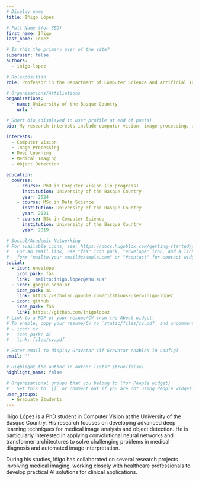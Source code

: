 ```yaml
---
# Display name
title: Iñigo López

# Full Name (for SEO)
first_name: Iñigo
last_name: López

# Is this the primary user of the site?
superuser: false
authors:
  - inigo-lopez

# Role/position
role: Professor in the Department of Computer Science and Artificial Intelligence

# Organizations/Affiliations
organizations:
  - name: University of the Basque Country
    url: ''

# Short bio (displayed in user profile at end of posts)
bio: My research interests include computer vision, image processing, and deep learning applications.

interests:
  - Computer Vision
  - Image Processing
  - Deep Learning
  - Medical Imaging
  - Object Detection

education:
  courses:
    - course: PhD in Computer Vision (in progress)
      institution: University of the Basque Country
      year: 2024
    - course: MSc in Data Science
      institution: University of the Basque Country
      year: 2021
    - course: BSc in Computer Science
      institution: University of the Basque Country
      year: 2019

# Social/Academic Networking
# For available icons, see: https://docs.hugoblox.com/getting-started/page-builder/#icons
#   For an email link, use "fas" icon pack, "envelope" icon, and a link in the
#   form "mailto:your-email@example.com" or "#contact" for contact widget.
social:
  - icon: envelope
    icon_pack: fas
    link: 'mailto:inigo.lopez@ehu.eus'
  - icon: google-scholar
    icon_pack: ai
    link: https://scholar.google.com/citations?user=inigo-lopez
  - icon: github
    icon_pack: fab
    link: https://github.com/inigolopez
# Link to a PDF of your resume/CV from the About widget.
# To enable, copy your resume/CV to `static/files/cv.pdf` and uncomment the lines below.
# - icon: cv
#   icon_pack: ai
#   link: files/cv.pdf

# Enter email to display Gravatar (if Gravatar enabled in Config)
email: ''

# Highlight the author in author lists? (true/false)
highlight_name: false

# Organizational groups that you belong to (for People widget)
#   Set this to `[]` or comment out if you are not using People widget.
user_groups:
  - Graduate Students
---
```


Iñigo López is a PhD student in Computer Vision at the University of the Basque Country. His research focuses on developing advanced deep learning techniques for medical image analysis and object detection. He is particularly interested in applying convolutional neural networks and transformer architectures to solve challenging problems in medical diagnosis and automated image interpretation.

During his studies, Iñigo has collaborated on several research projects involving medical imaging, working closely with healthcare professionals to develop practical AI solutions for clinical applications.
